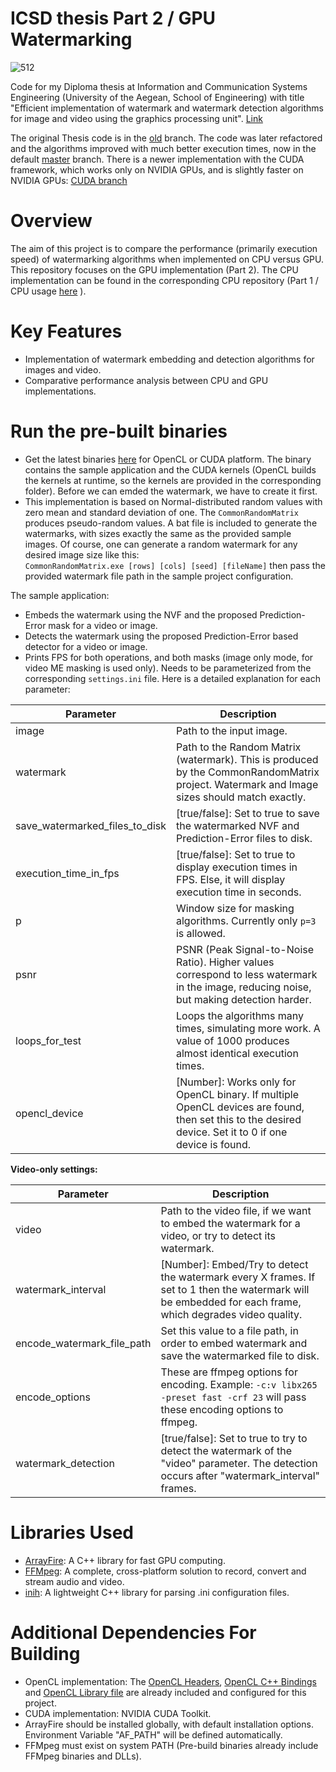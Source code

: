 # ICSD thesis Part 2 / GPU Watermarking

![512](https://github.com/user-attachments/assets/6544f178-4f99-43ff-850c-9f40db478f35)


Code for my Diploma thesis at Information and Communication Systems Engineering (University of the Aegean, School of Engineering) with title "Efficient implementation of watermark and watermark detection algorithms for image and video using the graphics processing unit". [Link](https://hellanicus.lib.aegean.gr/handle/11610/19672)

The original Thesis code is in the <a href="https://github.com/kar-dim/Watermarking-GPU/tree/old">old</a> branch. The code was later refactored and the algorithms improved with much better execution times, now in the default <a href="https://github.com/kar-dim/Watermarking-GPU/tree/master">master</a> branch. There is a newer implementation with the CUDA framework, which works only on NVIDIA GPUs, and is slightly faster on NVIDIA GPUs: <a href="https://github.com/kar-dim/Watermarking-GPU/tree/cuda">CUDA branch</a>

# Overview

The aim of this project is to compare the performance (primarily execution speed) of watermarking algorithms when implemented on CPU versus GPU. This repository focuses on the GPU implementation (Part 2). The CPU implementation can be found in the corresponding CPU repository (Part 1 / CPU usage [here](https://github.com/kar-dim/Watermarking-CPU) ).

# Key Features

- Implementation of watermark embedding and detection algorithms for images and video.
- Comparative performance analysis between CPU and GPU implementations.

# Run the pre-built binaries

- Get the latest binaries [here](https://github.com/kar-dim/Watermarking-GPU/releases) for OpenCL or CUDA platform. The binary contains the sample application and the CUDA kernels (OpenCL builds the kernels at runtime, so the kernels are provided in the corresponding folder). Before we can emded the watermark, we have to create it first.
- This implementation is based on Normal-distributed random values with zero mean and standard deviation of one. The ```CommonRandomMatrix``` produces pseudo-random values. A bat file is included to generate the watermarks, with sizes exactly the same as the provided sample images. Of course, one can generate a random watermark for any desired image size like this:  
```CommonRandomMatrix.exe [rows] [cols] [seed] [fileName]```  then pass the provided watermark file path in the sample project configuration.

The sample application:
   - Embeds the watermark using the NVF and the proposed Prediction-Error mask for a video or image.
   - Detects the watermark using the proposed Prediction-Error based detector for a video or image.
   - Prints FPS for both operations, and both masks (image only mode, for video ME masking is used only).
Needs to be parameterized from the corresponding ```settings.ini``` file. Here is a detailed explanation for each parameter:

| Parameter                         | Description                                                                                                                 |
|-----------------------------------|-----------------------------------------------------------------------------------------------------------------------------               |
| image                             | Path to the input image.                                                                                                                   |
| watermark                         | Path to the Random Matrix (watermark). This is produced by the CommonRandomMatrix project. Watermark and Image sizes should match exactly. |
| save_watermarked_files_to_disk    | \[true/false\]: Set to true to save the watermarked NVF and Prediction-Error files to disk.                                                |
| execution_time_in_fps             | \[true/false\]: Set to true to display execution times in FPS. Else, it will display execution time in seconds.                            |
| p                                 | Window size for masking algorithms. Currently only ```p=3``` is allowed.                                                                   |
| psnr                              | PSNR (Peak Signal-to-Noise Ratio). Higher values correspond to less watermark in the image, reducing noise, but making detection harder.   |
| loops_for_test                    | Loops the algorithms many times, simulating more work. A value of 1000 produces almost identical execution times.                          |
| opencl_device                     | [Number]: Works only for OpenCL binary. If multiple OpenCL devices are found, then set this to the desired device. Set it to 0 if one device is found. |

**Video-only settings:**


| Parameter                         | Description                                                                                                                 |
|-----------------------------------|-----------------------------------------------------------------------------------------------------------------------------                |
| video                             | Path to the video file, if we want to embed the watermark for a video, or try to detect its watermark.                                      |
| watermark_interval                | [Number]: Embed/Try to detect the watermark every X frames. If set to 1 then the watermark will be embedded for each frame, which degrades video quality.|
| encode_watermark_file_path        | Set this value to a file path, in order to embed watermark and save the watermarked file to disk.                                           |
| encode_options                    | These are ffmpeg options for encoding. Example: ```-c:v libx265 -preset fast -crf 23```  will pass these encoding options to ffmpeg.
| watermark_detection               | \[true/false\]: Set to true to try to detect the watermark of the "video" parameter. The detection occurs after "watermark_interval" frames.|


# Libraries Used

- [ArrayFire](https://arrayfire.org): A C++ library for fast GPU computing.
- [FFMpeg](https://www.ffmpeg.org/): A complete, cross-platform solution to record, convert and stream audio and video.
- [inih](https://github.com/jtilly/inih): A lightweight C++ library for parsing .ini configuration files.

# Additional Dependencies For Building

- OpenCL implementation: The [OpenCL Headers](https://github.com/KhronosGroup/OpenCL-Headers), [OpenCL C++ Bindings](https://github.com/KhronosGroup/OpenCL-CLHPP) and [OpenCL Library file](https://github.com/KhronosGroup/OpenCL-SDK) are already included and configured for this project.
- CUDA implementation: NVIDIA CUDA Toolkit.
- ArrayFire should be installed globally, with default installation options. Environment Variable "AF_PATH" will be defined automatically.
- FFMpeg must exist on system PATH (Pre-build binaries already include FFMpeg binaries and DLLs).

